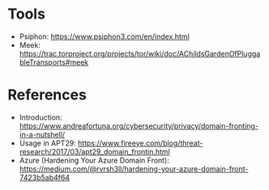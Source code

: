 # Tools
- Psiphon: https://www.psiphon3.com/en/index.html
- Meek: https://trac.torproject.org/projects/tor/wiki/doc/AChildsGardenOfPluggableTransports#meek

# References
- Introduction: https://www.andreafortuna.org/cybersecurity/privacy/domain-fronting-in-a-nutshell/
- Usage in APT29: https://www.fireeye.com/blog/threat-research/2017/03/apt29_domain_frontin.html
- Azure (Hardening Your Azure Domain Front): https://medium.com/@rvrsh3ll/hardening-your-azure-domain-front-7423b5ab4f64
